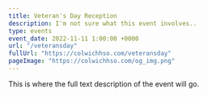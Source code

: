 ```yaml
---
title: Veteran's Day Reception
description: I'm not sure what this event involves..
type: events
event_date: 2022-11-11 1:00:00 +0000
url: "/veteransday"
fullUrl: "https://colwichhso.com/veteransday"
pageImage: "https://colwichhso.com/og_img.png"
---
```

This is where the full text description of the event will go.